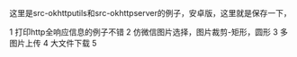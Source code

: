 这里是src-okhttputils和src-okhttpserver的例子，安卓版，这里就是保存一下，

1 打印http全响应信息的例子不错
2 仿微信图片选择，图片裁剪-矩形，圆形
3 多图片上传
4 大文件下载
5 